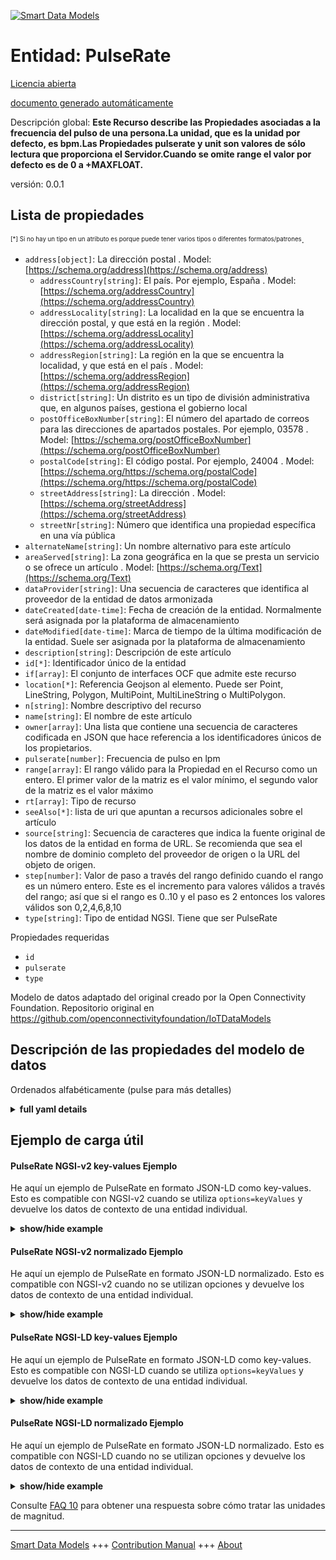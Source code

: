 <!-- 10-Header -->    
[![Smart Data Models](https://smartdatamodels.org/wp-content/uploads/2022/01/SmartDataModels_logo.png "Logo")](https://smartdatamodels.org)    
Entidad: PulseRate    
==================<!-- /10-Header -->    
<!-- 15-License -->    
[Licencia abierta](https://github.com/smart-data-models//dataModel.OCF/blob/master/PulseRate/LICENSE.md)    
[documento generado automáticamente](https://docs.google.com/presentation/d/e/2PACX-1vTs-Ng5dIAwkg91oTTUdt8ua7woBXhPnwavZ0FxgR8BsAI_Ek3C5q97Nd94HS8KhP-r_quD4H0fgyt3/pub?start=false&loop=false&delayms=3000#slide=id.gb715ace035_0_60)    
<!-- /15-License -->    
<!-- 20-Description -->    
Descripción global: **Este Recurso describe las Propiedades asociadas a la frecuencia del pulso de una persona.La unidad, que es la unidad por defecto, es bpm.Las Propiedades pulserate y unit son valores de sólo lectura que proporciona el Servidor.Cuando se omite range el valor por defecto es de 0 a +MAXFLOAT.**    
versión: 0.0.1    
<!-- /20-Description -->    
<!-- 30-PropertiesList -->    
## Lista de propiedades    
<sup><sub>[*] Si no hay un tipo en un atributo es porque puede tener varios tipos o diferentes formatos/patrones</sub></sup>.    
- `address[object]`: La dirección postal  . Model: [https://schema.org/address](https://schema.org/address)	- `addressCountry[string]`: El país. Por ejemplo, España  . Model: [https://schema.org/addressCountry](https://schema.org/addressCountry)    
	- `addressLocality[string]`: La localidad en la que se encuentra la dirección postal, y que está en la región  . Model: [https://schema.org/addressLocality](https://schema.org/addressLocality)    
	- `addressRegion[string]`: La región en la que se encuentra la localidad, y que está en el país  . Model: [https://schema.org/addressRegion](https://schema.org/addressRegion)    
	- `district[string]`: Un distrito es un tipo de división administrativa que, en algunos países, gestiona el gobierno local      
	- `postOfficeBoxNumber[string]`: El número del apartado de correos para las direcciones de apartados postales. Por ejemplo, 03578  . Model: [https://schema.org/postOfficeBoxNumber](https://schema.org/postOfficeBoxNumber)    
	- `postalCode[string]`: El código postal. Por ejemplo, 24004  . Model: [https://schema.org/https://schema.org/postalCode](https://schema.org/https://schema.org/postalCode)    
	- `streetAddress[string]`: La dirección  . Model: [https://schema.org/streetAddress](https://schema.org/streetAddress)    
	- `streetNr[string]`: Número que identifica una propiedad específica en una vía pública      
- `alternateName[string]`: Un nombre alternativo para este artículo  - `areaServed[string]`: La zona geográfica en la que se presta un servicio o se ofrece un artículo  . Model: [https://schema.org/Text](https://schema.org/Text)- `dataProvider[string]`: Una secuencia de caracteres que identifica al proveedor de la entidad de datos armonizada  - `dateCreated[date-time]`: Fecha de creación de la entidad. Normalmente será asignada por la plataforma de almacenamiento  - `dateModified[date-time]`: Marca de tiempo de la última modificación de la entidad. Suele ser asignada por la plataforma de almacenamiento  - `description[string]`: Descripción de este artículo  - `id[*]`: Identificador único de la entidad  - `if[array]`: El conjunto de interfaces OCF que admite este recurso  - `location[*]`: Referencia Geojson al elemento. Puede ser Point, LineString, Polygon, MultiPoint, MultiLineString o MultiPolygon.  - `n[string]`: Nombre descriptivo del recurso  - `name[string]`: El nombre de este artículo  - `owner[array]`: Una lista que contiene una secuencia de caracteres codificada en JSON que hace referencia a los identificadores únicos de los propietarios.  - `pulserate[number]`: Frecuencia de pulso en lpm  - `range[array]`: El rango válido para la Propiedad en el Recurso como un entero. El primer valor de la matriz es el valor mínimo, el segundo valor de la matriz es el valor máximo  - `rt[array]`: Tipo de recurso  - `seeAlso[*]`: lista de uri que apuntan a recursos adicionales sobre el artículo  - `source[string]`: Secuencia de caracteres que indica la fuente original de los datos de la entidad en forma de URL. Se recomienda que sea el nombre de dominio completo del proveedor de origen o la URL del objeto de origen.  - `step[number]`: Valor de paso a través del rango definido cuando el rango es un número entero.  Este es el incremento para valores válidos a través del rango; así que si el rango es 0..10 y el paso es 2 entonces los valores válidos son 0,2,4,6,8,10  - `type[string]`: Tipo de entidad NGSI. Tiene que ser PulseRate  <!-- /30-PropertiesList -->    
<!-- 35-RequiredProperties -->    
Propiedades requeridas    
- `id`  - `pulserate`  - `type`  <!-- /35-RequiredProperties -->    
<!-- 40-RequiredProperties -->    
Modelo de datos adaptado del original creado por la Open Connectivity Foundation. Repositorio original en https://github.com/openconnectivityfoundation/IoTDataModels    
<!-- /40-RequiredProperties -->    
<!-- 50-DataModelHeader -->    
## Descripción de las propiedades del modelo de datos    
Ordenados alfabéticamente (pulse para más detalles)    
<!-- /50-DataModelHeader -->    
<!-- 60-ModelYaml -->    
<details><summary><strong>full yaml details</strong></summary>      
```yaml    
PulseRate:      
  description: 'This Resource describes the Properties associated with a person''s pulse rate.The unit, which is the default unit, is bpm.The pulserate and unit Properties are read-only values that are provided by the Server.When range is omitted the default is 0 to +MAXFLOAT.'      
  properties:      
    address:      
      description: The mailing address      
      properties:      
        addressCountry:      
          description: 'The country. For example, Spain'      
          type: string      
          x-ngsi:      
            model: https://schema.org/addressCountry      
            type: Property      
        addressLocality:      
          description: 'The locality in which the street address is, and which is in the region'      
          type: string      
          x-ngsi:      
            model: https://schema.org/addressLocality      
            type: Property      
        addressRegion:      
          description: 'The region in which the locality is, and which is in the country'      
          type: string      
          x-ngsi:      
            model: https://schema.org/addressRegion      
            type: Property      
        district:      
          description: 'A district is a type of administrative division that, in some countries, is managed by the local government'      
          type: string      
          x-ngsi:      
            type: Property      
        postOfficeBoxNumber:      
          description: 'The post office box number for PO box addresses. For example, 03578'      
          type: string      
          x-ngsi:      
            model: https://schema.org/postOfficeBoxNumber      
            type: Property      
        postalCode:      
          description: 'The postal code. For example, 24004'      
          type: string      
          x-ngsi:      
            model: https://schema.org/https://schema.org/postalCode      
            type: Property      
        streetAddress:      
          description: The street address      
          type: string      
          x-ngsi:      
            model: https://schema.org/streetAddress      
            type: Property      
        streetNr:      
          description: Number identifying a specific property on a public street      
          type: string      
          x-ngsi:      
            type: Property      
      type: object      
      x-ngsi:      
        model: https://schema.org/address      
        type: Property      
    alternateName:      
      description: An alternative name for this item      
      type: string      
      x-ngsi:      
        type: Property      
    areaServed:      
      description: The geographic area where a service or offered item is provided      
      type: string      
      x-ngsi:      
        model: https://schema.org/Text      
        type: Property      
    dataProvider:      
      description: A sequence of characters identifying the provider of the harmonised data entity      
      type: string      
      x-ngsi:      
        type: Property      
    dateCreated:      
      description: Entity creation timestamp. This will usually be allocated by the storage platform      
      format: date-time      
      type: string      
      x-ngsi:      
        type: Property      
    dateModified:      
      description: Timestamp of the last modification of the entity. This will usually be allocated by the storage platform      
      format: date-time      
      type: string      
      x-ngsi:      
        type: Property      
    description:      
      description: A description of this item      
      type: string      
      x-ngsi:      
        type: Property      
    id:      
      anyOf:      
        - description: Identifier format of any NGSI entity      
          maxLength: 256      
          minLength: 1      
          pattern: ^[\w\-\.\{\}\$\+\*\[\]`|~^@!,:\\]+$      
          type: string      
          x-ngsi:      
            type: Property      
        - description: Identifier format of any NGSI entity      
          format: uri      
          type: string      
          x-ngsi:      
            type: Property      
      description: Unique identifier of the entity      
      x-ngsi:      
        type: Property      
    if:      
      description: The OCF Interface set supported by this Resource      
      items:      
        enum:      
          - oic.if.s      
          - oic.if.baseline      
        maxLength: 64      
        type: string      
      minItems: 1      
      readOnly: true      
      type: array      
      uniqueItems: true      
      x-ngsi:      
        type: Property      
    location:      
      description: 'Geojson reference to the item. It can be Point, LineString, Polygon, MultiPoint, MultiLineString or MultiPolygon'      
      oneOf:      
        - description: Geojson reference to the item. Point      
          properties:      
            bbox:      
              items:      
                type: number      
              minItems: 4      
              type: array      
            coordinates:      
              items:      
                type: number      
              minItems: 2      
              type: array      
            type:      
              enum:      
                - Point      
              type: string      
          required:      
            - type      
            - coordinates      
          title: GeoJSON Point      
          type: object      
          x-ngsi:      
            type: GeoProperty      
        - description: Geojson reference to the item. LineString      
          properties:      
            bbox:      
              items:      
                type: number      
              minItems: 4      
              type: array      
            coordinates:      
              items:      
                items:      
                  type: number      
                minItems: 2      
                type: array      
              minItems: 2      
              type: array      
            type:      
              enum:      
                - LineString      
              type: string      
          required:      
            - type      
            - coordinates      
          title: GeoJSON LineString      
          type: object      
          x-ngsi:      
            type: GeoProperty      
        - description: Geojson reference to the item. Polygon      
          properties:      
            bbox:      
              items:      
                type: number      
              minItems: 4      
              type: array      
            coordinates:      
              items:      
                items:      
                  items:      
                    type: number      
                  minItems: 2      
                  type: array      
                minItems: 4      
                type: array      
              type: array      
            type:      
              enum:      
                - Polygon      
              type: string      
          required:      
            - type      
            - coordinates      
          title: GeoJSON Polygon      
          type: object      
          x-ngsi:      
            type: GeoProperty      
        - description: Geojson reference to the item. MultiPoint      
          properties:      
            bbox:      
              items:      
                type: number      
              minItems: 4      
              type: array      
            coordinates:      
              items:      
                items:      
                  type: number      
                minItems: 2      
                type: array      
              type: array      
            type:      
              enum:      
                - MultiPoint      
              type: string      
          required:      
            - type      
            - coordinates      
          title: GeoJSON MultiPoint      
          type: object      
          x-ngsi:      
            type: GeoProperty      
        - description: Geojson reference to the item. MultiLineString      
          properties:      
            bbox:      
              items:      
                type: number      
              minItems: 4      
              type: array      
            coordinates:      
              items:      
                items:      
                  items:      
                    type: number      
                  minItems: 2      
                  type: array      
                minItems: 2      
                type: array      
              type: array      
            type:      
              enum:      
                - MultiLineString      
              type: string      
          required:      
            - type      
            - coordinates      
          title: GeoJSON MultiLineString      
          type: object      
          x-ngsi:      
            type: GeoProperty      
        - description: Geojson reference to the item. MultiLineString      
          properties:      
            bbox:      
              items:      
                type: number      
              minItems: 4      
              type: array      
            coordinates:      
              items:      
                items:      
                  items:      
                    items:      
                      type: number      
                    minItems: 2      
                    type: array      
                  minItems: 4      
                  type: array      
                type: array      
              type: array      
            type:      
              enum:      
                - MultiPolygon      
              type: string      
          required:      
            - type      
            - coordinates      
          title: GeoJSON MultiPolygon      
          type: object      
          x-ngsi:      
            type: GeoProperty      
      x-ngsi:      
        type: GeoProperty      
    n:      
      description: Friendly name of the Resource      
      maxLength: 64      
      readOnly: true      
      type: string      
      x-ngsi:      
        type: Property      
    name:      
      description: The name of this item      
      type: string      
      x-ngsi:      
        type: Property      
    owner:      
      description: A List containing a JSON encoded sequence of characters referencing the unique Ids of the owner(s)      
      items:      
        anyOf:      
          - description: Identifier format of any NGSI entity      
            maxLength: 256      
            minLength: 1      
            pattern: ^[\w\-\.\{\}\$\+\*\[\]`|~^@!,:\\]+$      
            type: string      
            x-ngsi:      
              type: Property      
          - description: Identifier format of any NGSI entity      
            format: uri      
            type: string      
            x-ngsi:      
              type: Property      
        description: Unique identifier of the entity      
        x-ngsi:      
          type: Property      
      type: array      
      x-ngsi:      
        type: Property      
    pulserate:      
      description: Pulse rate in bpm      
      minimum: 0      
      readOnly: true      
      type: number      
      x-ngsi:      
        type: Property      
    range:      
      description: 'The valid range for the Property in the Resource as an integer. The first value in the array is the minimum value, the second value in the array is the maximum value'      
      items:      
        type: integer      
      maxItems: 2      
      minItems: 2      
      readOnly: true      
      type: array      
      x-ngsi:      
        type: Property      
    rt:      
      description: Resource Type      
      items:      
        enum:      
          - oic.r.pulserate      
        maxLength: 64      
        type: string      
      minItems: 1      
      readOnly: true      
      type: array      
      uniqueItems: true      
      x-ngsi:      
        type: Property      
    seeAlso:      
      description: list of uri pointing to additional resources about the item      
      oneOf:      
        - items:      
            format: uri      
            type: string      
          minItems: 1      
          type: array      
        - format: uri      
          type: string      
      x-ngsi:      
        type: Property      
    source:      
      description: 'A sequence of characters giving the original source of the entity data as a URL. Recommended to be the fully qualified domain name of the source provider, or the URL to the source object'      
      type: string      
      x-ngsi:      
        type: Property      
    step:      
      description: 'Step value across the defined range when the range is an integer.  This is the increment for valid values across the range; so if range is 0..10 and step is 2 then valid values are 0,2,4,6,8,10'      
      readOnly: true      
      type: number      
      x-ngsi:      
        type: Property      
    type:      
      description: NGSI entity type. It has to be PulseRate      
      enum:      
        - PulseRate      
      type: string      
      x-ngsi:      
        type: Property      
  required:      
    - pulserate      
    - id      
    - type      
  type: object      
  x-derived-from: https://raw.githubusercontent.com/openconnectivityfoundation/IoTDataModels/master/PulseRateResURI.swagger.json      
  x-disclaimer: 'Redistribution and use in source and binary forms, with or without modification, are permitted  provided that the license conditions are met. Copyleft (c) 2022 Contributors to Smart Data Models Program'      
  x-license-url: https://github.com/smart-data-models/dataModel.OCF/blob/master/PulseRate/LICENSE.md      
  x-model-schema: https://smart-data-models.github.io/dataModel.OCF/PulseRate/schema.json      
  x-model-tags: OCF      
  x-version: 0.0.1      
```    
</details>      
<!-- /60-ModelYaml -->    
<!-- 70-MiddleNotes -->    
<!-- /70-MiddleNotes -->    
<!-- 80-Examples -->    
## Ejemplo de carga útil    
#### PulseRate NGSI-v2 key-values Ejemplo    
He aquí un ejemplo de PulseRate en formato JSON-LD como key-values. Esto es compatible con NGSI-v2 cuando se utiliza `options=keyValues` y devuelve los datos de contexto de una entidad individual.    
<details><summary><strong>show/hide example</strong></summary>      
```json  
{  
  "id": "urn:ngsi-ld:PulseRate:id:PLSG:66048764",  
  "dateCreated": "2004-05-06T01:26:19Z",  
  "dateModified": "1979-06-24T16:00:13Z",  
  "source": "Sense pea",  
  "name": "Whom local tend employee source. Trouble behavior style report size personal partner. During foot that course nothing draw. Sort language ball floor.",  
  "alternateName": "Board necessary religious natural sport music white. Natural explain before something first drug contain start. Party prevent live.",  
  "description": "Theory type successful together. Raise study modern miss dog Democrat quickly.",  
  "dataProvider": "Every manage political record word group food break. Picture suddenly drug rule bring determine some forward. Beyond chair recently and.",  
  "owner": [  
    "urn:ngsi-ld:PulseRate:items:SDMC:98910139",  
    "urn:ngsi-ld:PulseRate:items:PGXZ:51090321"  
  ],  
  "seeAlso": [  
    "urn:ngsi-ld:PulseRate:items:HCUJ:00869141"  
  ],  
  "location": {  
    "type": "Point",  
    "coordinates": [  
      4.0313215,  
      54.112573  
    ]  
  },  
  "address": {  
    "streetAddress": "Mean always beyond write. Employe",  
    "addressLocality": "Small citizen class morning. Others kind company li",  
    "addressRegion": "Themselves true power home price check real. Score from animal exactly drive well good. Pull opportunity throughout take car.",  
    "addressCountry": "Security stock ball organization recognize civil. Pm her",  
    "postalCode": "Industry product another knowledge else citizen month. Traditional page a although for study anyone. Could yourself plan base rise would.",  
    "postOfficeBoxNumber": "First degree response able state more. Couple part cup few. Beyond take however ball.",  
    "streetNr": "Son break either president stage popu",  
    "district": "Water voice travel among see red. Repu"  
  },  
  "areaServed": "Full per among clearly. Face house nat",  
  "rt": [  
    "oic.r.pulserate"  
  ],  
  "pulserate": 864,  
  "if": [  
    "oic.if.baseline"  
  ],  
  "range": [  
    864,  
    864  
  ],  
  "step": 864,  
  "n": "American whole magazine truth stop whose. O",  
  "type": "PulseRate"  
}  
```  
</details>    
#### PulseRate NGSI-v2 normalizado Ejemplo    
He aquí un ejemplo de PulseRate en formato JSON-LD normalizado. Esto es compatible con NGSI-v2 cuando no se utilizan opciones y devuelve los datos de contexto de una entidad individual.    
<details><summary><strong>show/hide example</strong></summary>      
```json  
{  
  "id": "urn:ngsi-ld:PulseRate:id:PLSG:66048764",  
  "dateCreated": {  
    "type": "DateTime",  
    "value": "2004-05-06T01:26:19Z"  
  },  
  "dateModified": {  
    "type": "DateTime",  
    "value": "1979-06-24T16:00:13Z"  
  },  
  "source": {  
    "type": "Text",  
    "value": "Sense pea"  
  },  
  "name": {  
    "type": "Text",  
    "value": "Whom local tend employee source. Trouble behavior style report size personal partner. During foot that course nothing draw. Sort language ball floor."  
  },  
  "alternateName": {  
    "type": "Text",  
    "value": "Board necessary religious natural sport music white. Natural explain before something first drug contain start. Party prevent live."  
  },  
  "description": {  
    "type": "Text",  
    "value": "Theory type successful together. Raise study modern miss dog Democrat quickly."  
  },  
  "dataProvider": {  
    "type": "Text",  
    "value": "Every manage political record word group food break. Picture suddenly drug rule bring determine some forward. Beyond chair recently and."  
  },  
  "owner": {  
    "type": "StructuredValue",  
    "value": [  
      "urn:ngsi-ld:PulseRate:items:SDMC:98910139",  
      "urn:ngsi-ld:PulseRate:items:PGXZ:51090321"  
    ]  
  },  
  "seeAlso": {  
    "type": "StructuredValue",  
    "value": [  
      "urn:ngsi-ld:PulseRate:items:HCUJ:00869141"  
    ]  
  },  
  "location": {  
    "type": "geo:json",  
    "value": {  
      "type": "Point",  
      "coordinates": [  
        4.0313215,  
        54.112573  
      ]  
    }  
  },  
  "address": {  
    "type": "StructuredValue",  
    "value": {  
      "streetAddress": "Mean always beyond write. Employe",  
      "addressLocality": "Small citizen class morning. Others kind company li",  
      "addressRegion": "Themselves true power home price check real. Score from animal exactly drive well good. Pull opportunity throughout take car.",  
      "addressCountry": "Security stock ball organization recognize civil. Pm her",  
      "postalCode": "Industry product another knowledge else citizen month. Traditional page a although for study anyone. Could yourself plan base rise would.",  
      "postOfficeBoxNumber": "First degree response able state more. Couple part cup few. Beyond take however ball.",  
      "streetNr": "Son break either president stage popu",  
      "district": "Water voice travel among see red. Repu"  
    }  
  },  
  "areaServed": {  
    "type": "Text",  
    "value": "Full per among clearly. Face house nat"  
  },  
  "rt": {  
    "type": "StructuredValue",  
    "value": [  
      "oic.r.pulserate"  
    ]  
  },  
  "pulserate": {  
    "type": "Number",  
    "value": 864  
  },  
  "if": {  
    "type": "StructuredValue",  
    "value": [  
      "oic.if.baseline"  
    ]  
  },  
  "range": {  
    "type": "StructuredValue",  
    "value": [  
      864,  
      864  
    ]  
  },  
  "step": {  
    "type": "Number",  
    "value": 864  
  },  
  "n": {  
    "type": "Text",  
    "value": "American whole magazine truth stop whose. O"  
  },  
  "type": "PulseRate"  
}  
```  
</details>    
#### PulseRate NGSI-LD key-values Ejemplo    
He aquí un ejemplo de PulseRate en formato JSON-LD como key-values. Esto es compatible con NGSI-LD cuando se utiliza `options=keyValues` y devuelve los datos de contexto de una entidad individual.    
<details><summary><strong>show/hide example</strong></summary>      
```json  
{  
  "id": "urn:ngsi-ld:PulseRate:id:PLSG:66048764",  
  "dateCreated": "2004-05-06T01:26:19Z",  
  "dateModified": "1979-06-24T16:00:13Z",  
  "source": "Sense pea",  
  "name": "Whom local tend employee source. Trouble behavior style report size personal partner. During foot that course nothing draw. Sort language ball floor.",  
  "alternateName": "Board necessary religious natural sport music white. Natural explain before something first drug contain start. Party prevent live.",  
  "description": "Theory type successful together. Raise study modern miss dog Democrat quickly.",  
  "dataProvider": "Every manage political record word group food break. Picture suddenly drug rule bring determine some forward. Beyond chair recently and.",  
  "owner": [  
    "urn:ngsi-ld:PulseRate:items:SDMC:98910139",  
    "urn:ngsi-ld:PulseRate:items:PGXZ:51090321"  
  ],  
  "seeAlso": [  
    "urn:ngsi-ld:PulseRate:items:HCUJ:00869141"  
  ],  
  "location": {  
    "type": "Point",  
    "coordinates": [  
      4.0313215,  
      54.112573  
    ]  
  },  
  "address": {  
    "streetAddress": "Mean always beyond write. Employe",  
    "addressLocality": "Small citizen class morning. Others kind company li",  
    "addressRegion": "Themselves true power home price check real. Score from animal exactly drive well good. Pull opportunity throughout take car.",  
    "addressCountry": "Security stock ball organization recognize civil. Pm her",  
    "postalCode": "Industry product another knowledge else citizen month. Traditional page a although for study anyone. Could yourself plan base rise would.",  
    "postOfficeBoxNumber": "First degree response able state more. Couple part cup few. Beyond take however ball.",  
    "streetNr": "Son break either president stage popu",  
    "district": "Water voice travel among see red. Repu"  
  },  
  "areaServed": "Full per among clearly. Face house nat",  
  "rt": [  
    "oic.r.pulserate"  
  ],  
  "pulserate": 864,  
  "if": [  
    "oic.if.baseline"  
  ],  
  "range": [  
    864,  
    864  
  ],  
  "step": 864,  
  "n": "American whole magazine truth stop whose. O",  
  "type": "PulseRate",  
  "@context": [  
    "https://smartdatamodels.org/context.jsonld"  
  ]  
}  
```  
</details>    
#### PulseRate NGSI-LD normalizado Ejemplo    
He aquí un ejemplo de PulseRate en formato JSON-LD normalizado. Esto es compatible con NGSI-LD cuando no se utilizan opciones y devuelve los datos de contexto de una entidad individual.    
<details><summary><strong>show/hide example</strong></summary>      
```json  
{  
    "id": "urn:ngsi-ld:PulseRate:id:PLSG:66048764",  
    "dateCreated": {  
        "type": "Property",  
        "value": {  
            "@type": "DateTime",  
            "@value": "2004-05-06T01:26:19Z"  
        }  
    },  
    "dateModified": {  
        "type": "Property",  
        "value": {  
            "@type": "DateTime",  
            "@value": "1979-06-24T16:00:13Z"  
        }  
    },  
    "source": {  
        "type": "Property",  
        "value": "Sense pea"  
    },  
    "name": {  
        "type": "Property",  
        "value": "Whom local tend employee source. Trouble behavior style report size personal partner. During foot that course nothing draw. Sort language ball floor."  
    },  
    "alternateName": {  
        "type": "Property",  
        "value": "Board necessary religious natural sport music white. Natural explain before something first drug contain start. Party prevent live."  
    },  
    "description": {  
        "type": "Property",  
        "value": "Theory type successful together. Raise study modern miss dog Democrat quickly."  
    },  
    "dataProvider": {  
        "type": "Property",  
        "value": "Every manage political record word group food break. Picture suddenly drug rule bring determine some forward. Beyond chair recently and."  
    },  
    "owner": {  
        "type": "Property",  
        "value": [  
            "urn:ngsi-ld:PulseRate:items:SDMC:98910139",  
            "urn:ngsi-ld:PulseRate:items:PGXZ:51090321"  
        ]  
    },  
    "seeAlso": {  
        "type": "Property",  
        "value": [  
            "urn:ngsi-ld:PulseRate:items:HCUJ:00869141"  
        ]  
    },  
    "location": {  
        "type": "GeoProperty",  
        "value": {  
            "type": "Point",  
            "coordinates": [  
                4.0313215,  
                54.112573  
            ]  
        }  
    },  
    "address": {  
        "type": "Property",  
        "value": {  
            "streetAddress": "Mean always beyond write. Employe",  
            "addressLocality": "Small citizen class morning. Others kind company li",  
            "addressRegion": "Themselves true power home price check real. Score from animal exactly drive well good. Pull opportunity throughout take car.",  
            "addressCountry": "Security stock ball organization recognize civil. Pm her",  
            "postalCode": "Industry product another knowledge else citizen month. Traditional page a although for study anyone. Could yourself plan base rise would.",  
            "postOfficeBoxNumber": "First degree response able state more. Couple part cup few. Beyond take however ball.",  
            "streetNr": "Son break either president stage popu",  
            "district": "Water voice travel among see red. Repu"  
        }  
    },  
    "areaServed": {  
        "type": "Property",  
        "value": "Full per among clearly. Face house nat"  
    },  
    "rt": {  
        "type": "Property",  
        "value": [  
            "oic.r.pulserate"  
        ]  
    },  
    "pulserate": {  
        "type": "Property",  
        "value": 864  
    },  
    "if": {  
        "type": "Property",  
        "value": [  
            "oic.if.baseline"  
        ]  
    },  
    "range": {  
        "type": "Property",  
        "value": [  
            864,  
            864  
        ]  
    },  
    "step": {  
        "type": "Property",  
        "value": 864  
    },  
    "n": {  
        "type": "Property",  
        "value": "American whole magazine truth stop whose. O"  
    },  
    "type": "PulseRate",  
    "@context": [  
        "https://smartdatamodels.org/context.jsonld"  
    ]  
}  
```  
</details><!-- /80-Examples -->    
<!-- 90-FooterNotes -->    
<!-- /90-FooterNotes -->    
<!-- 95-Units -->    
Consulte [FAQ 10](https://smartdatamodels.org/index.php/faqs/) para obtener una respuesta sobre cómo tratar las unidades de magnitud.    
<!-- /95-Units -->    
<!-- 97-LastFooter -->    
---    
[Smart Data Models](https://smartdatamodels.org) +++ [Contribution Manual](https://bit.ly/contribution_manual) +++ [About](https://bit.ly/Introduction_SDM)<!-- /97-LastFooter -->    

